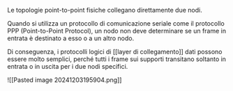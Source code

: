 
Le topologie point-to-point fisiche collegano direttamente due nodi.

Quando si utilizza un protocollo di comunicazione seriale come il protocollo PPP (Point-to-Point Protocol), un nodo non deve determinare se un frame in entrata è destinato a esso o a un altro nodo. 

Di conseguenza, i protocolli logici di [[layer di collegamento]] dati possono essere molto semplici, perché tutti i frame sui supporti transitano soltanto in entrata o in uscita per i due nodi specifici. 

![[Pasted image 20241203195904.png]]
